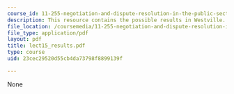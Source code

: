 ```yaml
---
course_id: 11-255-negotiation-and-dispute-resolution-in-the-public-sector-spring-2005
description: This resource contains the possible results in Westville.
file_location: /coursemedia/11-255-negotiation-and-dispute-resolution-in-the-public-sector-spring-2005/23cec29520d55cb4da73798f8899139f_lect15_results.pdf
file_type: application/pdf
layout: pdf
title: lect15_results.pdf
type: course
uid: 23cec29520d55cb4da73798f8899139f

---
```

None